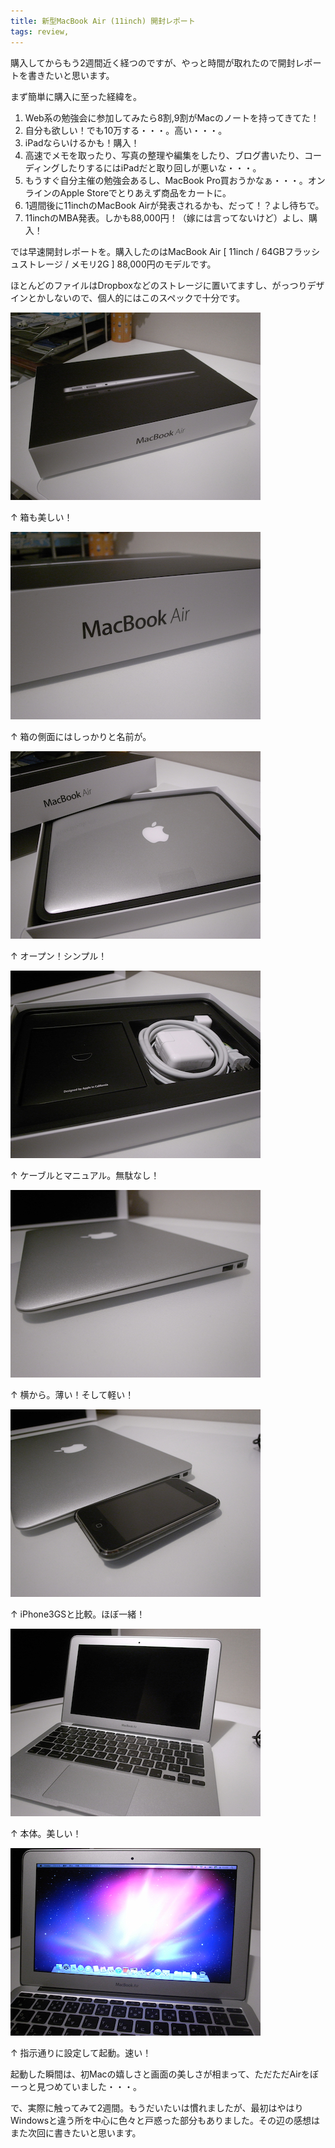 ```yaml
---
title: 新型MacBook Air (11inch) 開封レポート
tags: review,
---
```

購入してからもう2週間近く経つのですが、やっと時間が取れたので開封レポートを書きたいと思います。

まず簡単に購入に至った経緯を。

<!--more-->

<ol>
<li>Web系の勉強会に参加してみたら8割,9割がMacのノートを持ってきてた！</li>
<li>自分も欲しい！でも10万する・・・。高い・・・。</li>
<li>iPadならいけるかも！購入！</li>
<li>高速でメモを取ったり、写真の整理や編集をしたり、ブログ書いたり、コーディングしたりするにはiPadだと取り回しが悪いな・・・。</li>
<li>もうすぐ自分主催の勉強会あるし、MacBook Pro買おうかなぁ・・・。オンラインのApple Storeでとりあえず商品をカートに。</li>
<li>1週間後に11inchのMacBook Airが発表されるかも、だって！？よし待ちで。</li>
<li>11inchのMBA発表。しかも88,000円！（嫁には言ってないけど）よし、購入！</li>
</ol>

では早速開封レポートを。購入したのはMacBook Air [ 11inch / 64GBフラッシュストレージ / メモリ2G ] 88,000円のモデルです。

ほとんどのファイルはDropboxなどのストレージに置いてますし、がっつりデザインとかしないので、個人的にはこのスペックで十分です。

<img src="/img/2010/11/R10218091.jpg" alt="MacBook Air" title="R1021809[1]" width="400" height="300" />

↑ 箱も美しい！

<img src="/img/2010/11/R10218101.jpg" alt="MacBook Air" title="R1021810[1]" width="400" height="300" />

↑ 箱の側面にはしっかりと名前が。

<img src="/img/2010/11/R10218111.jpg" alt="MacBook Air" title="R1021811[1]" width="400" height="300" />

↑ オープン！シンプル！

<img src="/img/2010/11/R10218121.jpg" alt="MacBook Air" title="R1021812[1]" width="400" height="300" />

↑ ケーブルとマニュアル。無駄なし！

<img src="/img/2010/11/R10218131.jpg" alt="MacBook Air" title="R1021813[1]" width="400" height="300" />

↑ 横から。薄い！そして軽い！

<img src="/img/2010/11/R10218141.jpg" alt="MacBook Air" title="R1021814[1]" width="400" height="300" />

↑ iPhone3GSと比較。ほぼ一緒！

<img src="/img/2010/11/R10218151.jpg" alt="MacBook Air" title="R1021815[1]" width="400" height="300" />

↑ 本体。美しい！

<img src="/img/2010/11/R10218161.jpg" alt="MacBook Air" title="R1021816[1]" width="400" height="300" />

↑ 指示通りに設定して起動。速い！

起動した瞬間は、初Macの嬉しさと画面の美しさが相まって、ただただAirをぼーっと見つめていました・・・。

で、実際に触ってみて2週間。もうだいたいは慣れましたが、最初はやはりWindowsと違う所を中心に色々と戸惑った部分もありました。その辺の感想はまた次回に書きたいと思います。